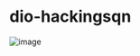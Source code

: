 # dio-hackingsqn

![image](https://github.com/henrique-pignatari/dio-hackingsqn/assets/65184453/8801f1df-b3a0-4710-89b3-7fbf3aa6a1a4)
